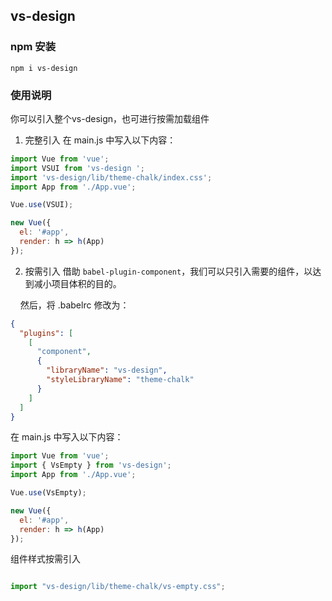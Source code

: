 ## vs-design

### npm 安装
```
npm i vs-design
```

### 使用说明

你可以引入整个vs-design，也可进行按需加载组件
1. 完整引入
在 main.js 中写入以下内容：

```js
import Vue from 'vue';
import VSUI from 'vs-design ';
import 'vs-design/lib/theme-chalk/index.css';
import App from './App.vue';

Vue.use(VSUI);

new Vue({
  el: '#app',
  render: h => h(App)
});
```
2. 按需引入
借助 `babel-plugin-component`，我们可以只引入需要的组件，以达到减小项目体积的目的。

&nbsp;&nbsp;&nbsp;&nbsp;然后，将 .babelrc 修改为：

```json
{
  "plugins": [
    [
      "component",
      {
        "libraryName": "vs-design",
        "styleLibraryName": "theme-chalk"
      }
    ]
  ]
}
```
在 main.js 中写入以下内容：

```js
import Vue from 'vue';
import { VsEmpty } from 'vs-design';
import App from './App.vue';

Vue.use(VsEmpty);

new Vue({
  el: '#app',
  render: h => h(App)
});
```

组件样式按需引入
```js

import "vs-design/lib/theme-chalk/vs-empty.css";

```



